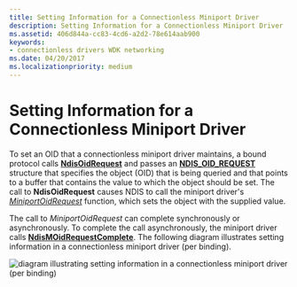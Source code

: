 ```yaml
---
title: Setting Information for a Connectionless Miniport Driver
description: Setting Information for a Connectionless Miniport Driver
ms.assetid: 406d844a-cc83-4cd6-a2d2-78e614aab900
keywords:
- connectionless drivers WDK networking
ms.date: 04/20/2017
ms.localizationpriority: medium
---
```


# Setting Information for a Connectionless Miniport Driver





To set an OID that a connectionless miniport driver maintains, a bound protocol calls [**NdisOidRequest**](https://docs.microsoft.com/windows-hardware/drivers/ddi/ndis/nf-ndis-ndisoidrequest) and passes an [**NDIS\_OID\_REQUEST**](https://docs.microsoft.com/windows-hardware/drivers/ddi/ndis/ns-ndis-_ndis_oid_request) structure that specifies the object (OID) that is being queried and that points to a buffer that contains the value to which the object should be set. The call to **NdisOidRequest** causes NDIS to call the miniport driver's [*MiniportOidRequest*](https://docs.microsoft.com/windows-hardware/drivers/ddi/ndis/nc-ndis-miniport_oid_request) function, which sets the object with the supplied value.

The call to *MiniportOidRequest* can complete synchronously or asynchronously. To complete the call asynchronously, the miniport driver calls [**NdisMOidRequestComplete**](https://docs.microsoft.com/windows-hardware/drivers/ddi/ndis/nf-ndis-ndismoidrequestcomplete). The following diagram illustrates setting information in a connectionless miniport driver (per binding).

![diagram illustrating setting information in a connectionless miniport driver (per binding)](images/fig5-4.png)

 

 





